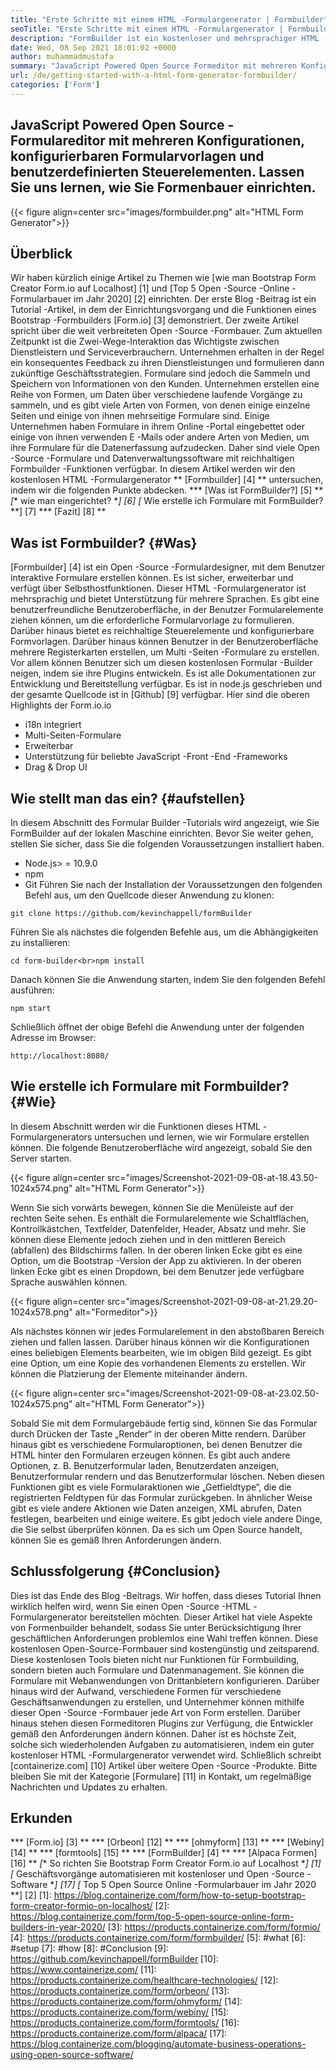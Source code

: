 ```yaml
---
title: "Erste Schritte mit einem HTML -Formulargenerator | Formbuilder" 
seoTitle: "Erste Schritte mit einem HTML -Formulargenerator | Formbuilder" 
description: "FormBuilder ist ein kostenloser und mehrsprachiger HTML -Formulargenerator mit Drag & Drop -Benutzeroberfläche. Folgen Sie diesem Tutorial, um zu erfahren, wie Sie es auf Localhost einrichten." 
date: Wed, 08 Sep 2021 18:01:02 +0000
author: muhammadmustafa
summary: "JavaScript Powered Open Source Formeditor mit mehreren Konfigurationen, konfigurierbaren Formularvorlagen und benutzerdefinierten Steuerelementen. Lassen Sie uns lernen, wie Sie Formenbauer einrichten." 
url: /de/getting-started-with-a-html-form-generator-formbuilder/
categories: ['Form']
---
```


## JavaScript Powered Open Source -Formulareditor mit mehreren Konfigurationen, konfigurierbaren Formularvorlagen und benutzerdefinierten Steuerelementen. Lassen Sie uns lernen, wie Sie Formenbauer einrichten.

{{< figure align=center src="images/formbuilder.png" alt="HTML Form Generator">}}


## **Überblick**
Wir haben kürzlich einige Artikel zu Themen wie [wie man Bootstrap Form Creator Form.io auf Localhost] [1] und [Top 5 Open -Source -Online -Formularbauer im Jahr 2020] [2] einrichten. Der erste Blog -Beitrag ist ein Tutorial -Artikel, in dem der Einrichtungsvorgang und die Funktionen eines Bootstrap -Formbuilders [Form.io] [3] demonstriert. Der zweite Artikel spricht über die weit verbreiteten Open -Source -Formbauer. Zum aktuellen Zeitpunkt ist die Zwei-Wege-Interaktion das Wichtigste zwischen Dienstleistern und Serviceverbrauchern. Unternehmen erhalten in der Regel ein konsequentes Feedback zu ihren Dienstleistungen und formulieren dann zukünftige Geschäftsstrategien. Formulare sind jedoch die Sammeln und Speichern von Informationen von den Kunden. Unternehmen erstellen eine Reihe von Formen, um Daten über verschiedene laufende Vorgänge zu sammeln, und es gibt viele Arten von Formen, von denen einige einzelne Seiten und einige von ihnen mehrseitige Formulare sind. Einige Unternehmen haben Formulare in ihrem Online -Portal eingebettet oder einige von ihnen verwenden E -Mails oder andere Arten von Medien, um ihre Formulare für die Datenerfassung aufzudecken.
Daher sind viele Open -Source -Formulare und Datenverwaltungssoftware mit reichhaltigen Formbuilder -Funktionen verfügbar. In diesem Artikel werden wir den kostenlosen HTML -Formulargenerator ** [Formbuilder] [4] ** untersuchen, indem wir die folgenden Punkte abdecken.
  *** [Was ist FormBuilder?] [5] **
  *[** wie man eingerichtet? **] [6]
  *[** Wie erstelle ich Formulare mit FormBuilder? **] [7]
  *** [Fazit] [8] **

## Was ist Formbuilder? {#Was}
[Formbuilder] [4] ist ein Open -Source -Formulardesigner, mit dem Benutzer interaktive Formulare erstellen können. Es ist sicher, erweiterbar und verfügt über Selbsthostfunktionen. Dieser HTML -Formulargenerator ist mehrsprachig und bietet Unterstützung für mehrere Sprachen. Es gibt eine benutzerfreundliche Benutzeroberfläche, in der Benutzer Formularelemente ziehen können, um die erforderliche Formularvorlage zu formulieren. Darüber hinaus bietet es reichhaltige Steuerelemente und konfigurierbare Formvorlagen. Darüber hinaus können Benutzer in der Benutzeroberfläche mehrere Registerkarten erstellen, um Multi -Seiten -Formulare zu erstellen. Vor allem können Benutzer sich um diesen kostenlosen Formular -Builder neigen, indem sie ihre Plugins entwickeln. Es ist alle Dokumentationen zur Entwicklung und Bereitstellung verfügbar. Es ist in node.js geschrieben und der gesamte Quellcode ist in [Github] [9] verfügbar.
Hier sind die oberen Highlights der Form.io.io
  * i18n integriert
  * Multi-Seiten-Formulare
  * Erweiterbar
  * Unterstützung für beliebte JavaScript -Front -End -Frameworks
  * Drag & Drop UI

## Wie stellt man das ein? {#aufstellen}
In diesem Abschnitt des Formular Builder -Tutorials wird angezeigt, wie Sie FormBuilder auf der lokalen Maschine einrichten.
Bevor Sie weiter gehen, stellen Sie sicher, dass Sie die folgenden Voraussetzungen installiert haben.
  * Node.js> = 10.9.0
  * npm
  * Git
Führen Sie nach der Installation der Voraussetzungen den folgenden Befehl aus, um den Quellcode dieser Anwendung zu klonen:
```
git clone https://github.com/kevinchappell/formBuilder
```
Führen Sie als nächstes die folgenden Befehle aus, um die Abhängigkeiten zu installieren:
```
cd form-builder<br>npm install 
```
Danach können Sie die Anwendung starten, indem Sie den folgenden Befehl ausführen:
```
npm start
```
Schließlich öffnet der obige Befehl die Anwendung unter der folgenden Adresse im Browser:
```
http://localhost:8080/
```

## Wie erstelle ich Formulare mit Formbuilder? {#Wie}
In diesem Abschnitt werden wir die Funktionen dieses HTML -Formulargenerators untersuchen und lernen, wie wir Formulare erstellen können.
Die folgende Benutzeroberfläche wird angezeigt, sobald Sie den Server starten.

{{< figure align=center src="images/Screenshot-2021-09-08-at-18.43.50-1024x574.png" alt="HTML Form Generator">}}

Wenn Sie sich vorwärts bewegen, können Sie die Menüleiste auf der rechten Seite sehen. Es enthält die Formularelemente wie Schaltflächen, Kontrollkästchen, Textfelder, Datenfelder, Header, Absatz und mehr. Sie können diese Elemente jedoch ziehen und in den mittleren Bereich (abfallen) des Bildschirms fallen. In der oberen linken Ecke gibt es eine Option, um die Bootstrap -Version der App zu aktivieren. In der oberen linken Ecke gibt es einen Dropdown, bei dem Benutzer jede verfügbare Sprache auswählen können.

{{< figure align=center src="images/Screenshot-2021-09-08-at-21.29.20-1024x578.png" alt="Formeditor">}}

Als nächstes können wir jedes Formularelement in den abstoßbaren Bereich ziehen und fallen lassen. Darüber hinaus können wir die Konfigurationen eines beliebigen Elements bearbeiten, wie im obigen Bild gezeigt. Es gibt eine Option, um eine Kopie des vorhandenen Elements zu erstellen. Wir können die Platzierung der Elemente miteinander ändern.

{{< figure align=center src="images/Screenshot-2021-09-08-at-23.02.50-1024x575.png" alt="HTML Form Generator">}}

Sobald Sie mit dem Formulargebäude fertig sind, können Sie das Formular durch Drücken der Taste „Render“ in der oberen Mitte rendern. Darüber hinaus gibt es verschiedene Formularoptionen, bei denen Benutzer die HTML hinter den Formularen erzeugen können. Es gibt auch andere Optionen, z. B. Benutzerformular laden, Benutzerdaten anzeigen, Benutzerformular rendern und das Benutzerformular löschen. Neben diesen Funktionen gibt es viele Formularaktionen wie „Getfieldtype“, die die registrierten Feldtypen für das Formular zurückgeben. In ähnlicher Weise gibt es viele andere Aktionen wie Daten anzeigen, XML abrufen, Daten festlegen, bearbeiten und einige weitere. Es gibt jedoch viele andere Dinge, die Sie selbst überprüfen können. Da es sich um Open Source handelt, können Sie es gemäß Ihren Anforderungen ändern.

## Schlussfolgerung {#Conclusion}
Dies ist das Ende des Blog -Beitrags. Wir hoffen, dass dieses Tutorial Ihnen wirklich helfen wird, wenn Sie einen Open -Source -HTML -Formulargenerator bereitstellen möchten. Dieser Artikel hat viele Aspekte von Formenbuilder behandelt, sodass Sie unter Berücksichtigung Ihrer geschäftlichen Anforderungen problemlos eine Wahl treffen können. Diese kostenlosen Open-Source-Formbauer sind kostengünstig und zeitsparend. Diese kostenlosen Tools bieten nicht nur Funktionen für Formbuilding, sondern bieten auch Formulare und Datenmanagement. Sie können die Formulare mit Webanwendungen von Drittanbietern konfigurieren. Darüber hinaus wird der Aufwand, verschiedene Formen für verschiedene Geschäftsanwendungen zu erstellen, und Unternehmer können mithilfe dieser Open -Source -Formbauer jede Art von Form erstellen. Darüber hinaus stehen diesen Formeditoren Plugins zur Verfügung, die Entwickler gemäß den Anforderungen ändern können. Daher ist es höchste Zeit, solche sich wiederholenden Aufgaben zu automatisieren, indem ein guter kostenloser HTML -Formulargenerator verwendet wird.
Schließlich schreibt [containerize.com] [10] Artikel über weitere Open -Source -Produkte. Bitte bleiben Sie mit der Kategorie [Formulare] [11] in Kontakt, um regelmäßige Nachrichten und Updates zu erhalten.

## Erkunden
  *** [Form.io] [3] **
  *** [Orbeon] [12] **
  *** [ohmyform] [13] **
  *** [Webiny] [14] **
  *** [formtools] [15] **
  *** [FormBuilder] [4] **
  *** [Alpaca Formen] [16] **
  *[** So richten Sie Bootstrap Form Creator Form.io auf Localhost **] [1]
  *[** Geschäftsvorgänge automatisieren mit kostenloser und Open -Source -Software **] [17]
  *[** Top 5 Open Source Online -Formularbauer im Jahr 2020 **] [2]
[1]: https://blog.containerize.com/form/how-to-setup-bootstrap-form-creator-formio-on-localhost/
[2]: https://blog.containerize.com/form/top-5-open-source-online-form-builders-in-year-2020/
[3]: https://products.containerize.com/form/formio/
[4]: https://products.containerize.com/form/formbuilder/
[5]: #what
[6]: #setup
[7]: #how
[8]: #Conclusion
[9]: https://github.com/kevinchappell/formBuilder
[10]: https://www.containerize.com/
[11]: https://products.containerize.com/healthcare-technologies/
[12]: https://products.containerize.com/form/orbeon/
[13]: https://products.containerize.com/form/ohmyform/
[14]: https://products.containerize.com/form/webiny/
[15]: https://products.containerize.com/form/formtools/
[16]: https://products.containerize.com/form/alpaca/
[17]: https://blog.containerize.com/blogging/automate-business-operations-using-open-source-software/
